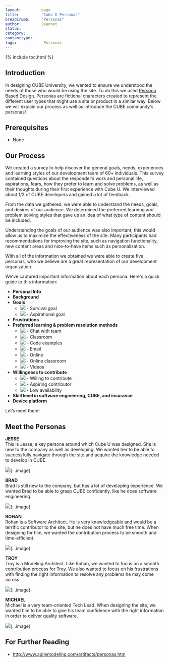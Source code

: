 ```yaml
---
layout:         page
title:          "Cube U Personas"
breadcrumb:     "Personas"
author:         Jeannet
status:
category:
contenttype:
tags:            Personas
---
```


{% include toc.html %}

## Introduction

In designing CUBE University, we wanted to ensure we understood the needs of
those who would be using the site. To do this we used [Persona Based Design](http://www.agilemodeling.com/artifacts/personas.htm). Personas
are fictional characters created to represent the different user types that might use a site or product in a similar way. Below
we will explain our process as well as introduce the CUBE community's personas!

## Prerequisites

* None

## Our Process

We created a survey to help discover the general goals, needs, experiences and learning
styles of our development team of 60+ individuals. This survey contained 
questions about the responder’s work and personal life, aspirations, fears, how 
they prefer to learn and solve problems, as well as their thoughts during their first experience with Cube U. We interviewed
about 1/3 of CUBE developers and gained a lot of feedback.

From the data we gathered, we were able to understand the needs, goals, and
desires of our audience. We determined the preferred learning and problem  solving
styles that gave us an idea of what type of content should be included.

Understanding the goals of our audience was also important; this would allow us 
to maximize the effectiveness of the site. Many participants had recommendations  for improving the site, such as navigation functionality, new content areas and
nice-to-have items such as personalization. 

With all of the information we obtained we were able to create five personas, 
who we believe are a great representation of our development organization. 

We've captured important information about each persona. Here's a quick guide 
to this information:

* **Personal Info**
* **Background**
* **Goals**
    * ![](images/survivalGoal.png) - Survival goal
    * ![](images/aspirationalGoal.png) - Aspirational goal
* **Frustrations**
* **Preferred learning & problem resolution methods**
    * ![](images/chat.png) - Chat with team
    * ![](images/classroom.png) - Classroom
    * ![](images/codeExamples.png) - Code examples
    * ![](images/email.png) - Email
    * ![](images/online.png) - Online
    * ![](images/onlineClassroom.png) - Online classroom
    * ![](images/video.png) - Videos
* **Willingness to contribute**
    * ![](images/willingContributor.png) - Willing to contribute
    * ![](images/aspiringContributor.png) - Aspiring contributor
    * ![](images/lowAvailability.png) - Low availability
* **Skill level in software engineering, CUBE, and insurance**
* **Device platform**

Let’s meet them! 

## Meet the Personas

**JESSE**  
This is Jesse, a key persona around which Cube U was designed. She is new
to the company as well as developing. We wanted her to be able to successfully 
navigate through the site and acquire the knowledge needed to develop in CUBE. 

![](images/jesseErnst.png){: .image}
<br>

**BRAD**  
Brad is still new to the company, but has a lot of developing experience. We 
wanted Brad to be able to grasp CUBE confidently, like he does software 
engineering. 

![](images/bradBerger.png){: .image}
<br>

**ROHAN**  
Rohan is a Software Architect. He is very knowledgeable and would be a terrific 
contributor to the site, but he does not have much free time. When designing for  him, we wanted the contribution process to be smooth and time-efficient.

![](images/rohanMehta.png){: .image}
<br>

**TROY**  
Troy is a Modeling Architect. Like Rohan, we wanted to focus on a smooth 
contribution process for Troy. We also wanted to focus on his frustrations with 
finding the right information to resolve any problems he may come across. 

![](images/troyOkada.png){: .image}
<br>

**MICHAEL**  
Michael is a very team-oriented Tech Lead. When designing the site, we wanted
him to be able to give his team confidence with the right information in order 
to deliver quality software. 

![](images/michaelDawson.png){: .image}

## For Further Reading

* <http://www.agilemodeling.com/artifacts/personas.htm>
<br>
<br>

